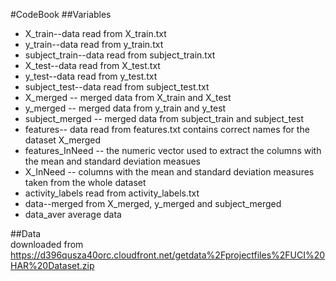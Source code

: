 #CodeBook
##Variables
* X_train--data read from X_train.txt
* y_train--data read from y_train.txt
* subject_train--data read from subject_train.txt
* X_test--data read from X_test.txt
* y_test--data read from y_test.txt
* subject_test--data read from subject_test.txt
* X_merged -- merged data from X_train and X_test
* y_merged -- merged data from y_train and y_test
* subject_merged -- merged data from subject_train and subject_test
* features-- data read from features.txt contains correct names for the dataset X_merged
* features_InNeed -- the numeric vector used to extract the columns with the mean and standard deviation measues
* X_InNeed -- columns with the mean and standard deviation measures taken from the whole dataset
* activity_labels read from activity_labels.txt
* data--merged from X_merged, y_merged and subject_merged
* data_aver average data

##Data<br />
downloaded from https://d396qusza40orc.cloudfront.net/getdata%2Fprojectfiles%2FUCI%20HAR%20Dataset.zip 

##
